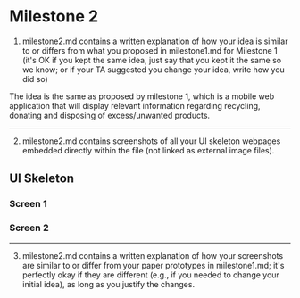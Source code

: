 Milestone 2
===
1. milestone2.md contains a written explanation of how your idea is similar to or differs from what you proposed in milestone1.md for Milestone 1 (it's OK if you kept the same idea, just say that you kept it the same so we know; or if your TA suggested you change your idea, write how you did so)

The idea is the same as proposed by milestone 1, which is a mobile web application that will display relevant information regarding recycling, donating and disposing of excess/unwanted products.

---

2. milestone2.md contains screenshots of all your UI skeleton webpages embedded directly within the file (not linked as external image files).

## UI Skeleton
### Screen 1

### Screen 2


---

3. milestone2.md contains a written explanation of how your screenshots are similar to or differ from your paper prototypes in milestone1.md; it's perfectly okay if they are different (e.g., if you needed to change your initial idea), as long as you justify the changes.
